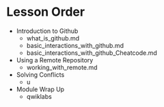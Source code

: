 # Lesson Order

* Introduction to Github
  * what_is_github.md
  * basic_interactions_with_github.md
  * basic_interactions_with_github_Cheatcode.md
* Using a Remote Repository
  * working_with_remote.md
* Solving Conflicts
  * u
* Module Wrap Up
  * qwiklabs
